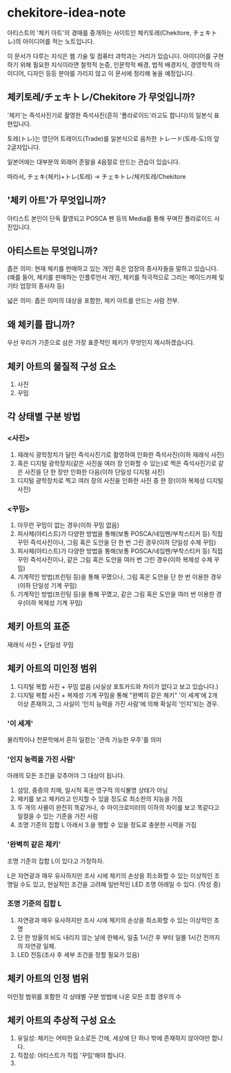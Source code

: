 # chekitore-idea-note
아티스트의 '체키 아트'의 경매를 중개하는 사이트인 체키토레(Chekitore, チェキトレ)의 아이디어를 적는 노트입니다.

이 문서가 다루는 지식은 웹 기술 및 컴퓨터 과학과는 거리가 있습니다. 아이디어를 구현하기 위해 필요한 지식이라면 철학적 논증, 인문학적 배경, 법적 배경지식, 경영학적 아이디어, 디자인 등등 분야를 가리지 않고 이 문서에 정리해 놓을 예정입니다.


## 체키토레/チェキトレ/Chekitore 가 무엇입니까?
'체키'는 즉석사진기로 촬영한 즉석사진(흔히 '폴라로이드'라고도 합니다)의 일본식 표현입니다.

토레(トレ)는 영단어 트레이드(Trade)를 일본식으로 음차한 トレード(토레-도)의 앞 2글자입니다.

일본어에는 대부분의 외래어 준말을 4음절로 만드는 관습이 있습니다.

따라서, チェキ(체키)+トレ(토레) -> チェキトレ/체키토레/Chekitore

## '체키 아트'가 무엇입니까?
아티스트 본인이 단독 촬영되고 POSCA 펜 등의 Media를 통해 꾸며진 폴라로이드 사진입니다.

## 아티스트는 무엇입니까?

좁은 의미: 현재 체키를 판매하고 있는 개인 혹은 업장의 종사자들을 말하고 있습니다.
(예를 들어, 체키를 판매하는 인플루언서 개인, 체키를 적극적으로 그리는 메이드카페 및 기타 업장의 종사자 등)

넓은 의미: 좁은 의미의 대상을 포함한, 체키 아트를 만드는 사람 전부.

## 왜 체키를 팝니까?
우선 우리가 기준으로 삼은 가장 표준적인 체키가 무엇인지 제시하겠습니다.

## 체키 아트의 물질적 구성 요소
1. 사진
2. 꾸밈

## 각 상태별 구분 방법
### <사진>
1. 재래식 광학장치가 달린 즉석사진기로 촬영하여 인화한 즉석사진(이하 재래식 사진)
2. 혹은 디지털 광학장치(같은 사진을 여러 장 인화할 수 있는)로 찍은 즉석사진기로 같은 사진을 단 한 장만 인화한 다음(이하 단일성 디지털 사진)
3. 디지털 광학장치로 찍고 여러 장의 사진을 인화한 사진 중 한 장(이하 복제성 디지털 사진)

### <꾸밈>
1. 아무런 꾸밈이 없는 경우(이하 꾸밈 없음)
2. 피사체(아티스트)가 다양한 방법을 통해(보통 POSCA/네임펜/부착스티커 등) 직접 꾸민 즉석사진이나, 그림 혹은 도안을 단 한 번 그린 경우(이하 단일성 수제 꾸밈)
3. 피사체(아티스트)가 다양한 방법을 통해(보통 POSCA/네임펜/부착스티커 등) 직접 꾸민 즉석사진이나, 같은 그림 혹은 도안을 여러 번 그린 경우(이하 복제성 수제 꾸밈)
4. 기계적인 방법(프린팅 등)을 통해 꾸몄으나, 그림 혹은 도안을 단 한 번 이용한 경우(이하 단일성 기계 꾸밈)
5. 기계적인 방법(프린팅 등)을 통해 꾸몄고, 같은 그림 혹은 도안을 여러 번 이용한 경우(이하 복제성 기계 꾸밈)

## 체키 아트의 표준
재래식 사진 + 단일성 꾸밈

## 체키 아트의 미인정 범위
1. 디지털 복합 사진 + 꾸밈 없음 (사실상 포토카드와 차이가 없다고 보고 있습니다.)
2. 디지털 복합 사진 + 복제성 기계 꾸밈을 통해 "완벽히 같은 체키" '이 세계'에 2개 이상 존재하고, 그 사실이 '인지 능력을 가진 사람'에 의해 확실히 '인지'되는 경우.

### '이 세계'
물리학이나 천문학에서 흔히 일컫는 '관측 가능한 우주'를 의미

### '인지 능력을 가진 사람'
아래의 모든 조건을 갖추어야 그 대상이 됩니다.
1. 섬망, 중증의 치매, 일시적 혹은 영구적 의식불명 상태가 아님
2. 체키를 보고 체키라고 인지할 수 있을 정도로 최소한의 지능을 가짐
3. 두 개의 사물이 완전히 똑같거나, 수 마이크로미터의 이하의 차이를 보고 똑같다고 일컬을 수 있는 기준을 가진 사람
4. 조명 기준의 집합 L 아래서 3.을 행할 수 있을 정도로 충분한 시력을 가짐

### '완벽히 같은 체키'
조명 기준의 집합 L이 있다고 가정하자.

L은 자연광과 매우 유사하지만 조사 시에 체키의 손상을 최소화할 수 있는 이상적인 조명일 수도 있고, 현실적인 조건을 고려해 일반적인 LED 조명 아래일 수 있다.
(작성 중)

### 조명 기준의 집합 L
1. 자연광과 매우 유사하지만 조사 시에 체키의 손상을 최소화할 수 있는 이상적인 조명
2. 단 한 방울의 비도 내리지 않는 날에 한해서, 일출 1시간 후 부터 일몰 1시간 전까지의 자연광 일체.
3. LED 전등(조사 후 세부 조건을 정할 필요가 있음)


## 체키 아트의 인정 범위
미인정 범위를 포함한 각 상태별 구분 방법에 나온 모든 조합 경우의 수

## 체키 아트의 추상적 구성 요소
1. 유일성: 체키는 어떠한 요소로든 간에, 세상에 단 하나 밖에 존재하지 않아야만 합니다.
2. 직접성: 아티스트가 직접 '꾸밈'해야 합니다.
3. 


